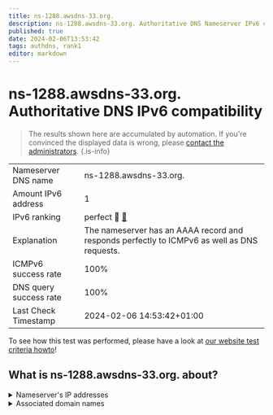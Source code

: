 ```yaml
---
title: ns-1288.awsdns-33.org.
description: ns-1288.awsdns-33.org. Authoritative DNS Nameserver IPv6 compatibility
published: true
date: 2024-02-06T13:53:42
tags: authdns, rank1
editor: markdown
---
```


# ns-1288.awsdns-33.org. Authoritative DNS IPv6 compatibility

> The results shown here are accumulated by automation. If you're convinced the displayed data is wrong, please [contact the administrators](/howto/chat). 
{.is-info}




|   |   |
| - | - |
| Nameserver DNS name | ns-1288.awsdns-33.org.
| Amount IPv6 address | 1
| IPv6 ranking | perfect :1st_place_medal: [🔗](/howto/ranking) |
| Explanation | The nameserver has an AAAA record and responds perfectly to ICMPv6 as well as DNS requests. |
| ICMPv6 success rate | 100%|
| DNS query success rate | 100% |
| Last Check Timestamp | 2024-02-06 14:53:42+01:00 |

To see how this test was performed, please have a look at [our website test criteria howto](/howto/testcriteria/authdns)!


## What is ns-1288.awsdns-33.org. about?




<details>
<summary>Nameserver's IP addresses</summary>

2600:9000:5305:800::1

</details>



<details>
<summary>Associated domain names</summary>

www.booking.com

www.purduepharma.com

</details>
